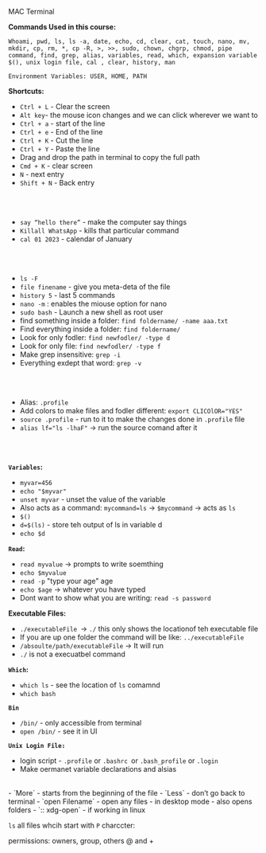 MAC Terminal

**Commands Used in this course:**
```
Whoami, pwd, ls, ls -a, date, echo, cd, clear, cat, touch, nano, mv, mkdir, cp, rm, *, cp -R, >, >>, sudo, chown, chgrp, chmod, pipe command, find, grep, alias, variables, read, which, expansion variable $(), unix login file, cal , clear, history, man

Environment Variables: USER, HOME, PATH
```

**Shortcuts:**
- `Ctrl + L` - Clear the screen 
- `Alt key`- the mouse icon changes and we can click wherever we want to 
- `Ctrl + a` - start of the line 
- `Ctrl + e` - End of the line 
- `Ctrl + K` - Cut the line 
- `Ctrl + Y` - Paste the line 
- Drag and drop the path in terminal to copy the full path 
- `Cmd + K` - clear screen 
- `N` - next entry 
- `Shift + N` - Back entry 

<br> </br>

- `say “hello there”` - make the computer say things 
- `Killall WhatsApp` - kills that particular command 
- `cal 01 2023` - calendar of January  

<br> </br>

- `ls -F`
- `file finename` - give you meta-deta of the file  
- `history 5` - last 5 commands
- `nano -m` : enables the miouse option for nano
- `sudo bash` - Launch a new shell as root user 
- find something inside a folder: `find foldername/ -name aaa.txt` 
- Find everything inside a folder: `find foldername/`
- Look for only fodler: `find newfodler/ -type d`
- Look for only file: `find newfodler/ -type f`
- Make grep insensitive: `grep -i`
- Everything exdept that word: `grep -v`

<br> </br>

- Alias: `.profile`
- Add colors to make files and fodler different: `export CLICOlOR="YES"`
- `source .profile` - run to it to make the changes done in `.profile` file 
- `alias lf="ls -lhaF"` -> run the source comand after it 

<br> </br>

**`Variables`:**
- `myvar=456`
- `echo "$myvar"`
- `unset myvar` - unset the value of the variable 
- Also acts as a command: `mycommand=ls` -> `$mycommand` -> acts as `ls`
- `$()`
- `d=$(ls)` - store teh output of ls in variable d
- `echo $d` 

**`Read`:**
- `read myvalue` -> prompts to write soemthing 
- `echo $myvalue`
- `read -p` "type your age" age
- `echo $age` -> whatever you have typed 
- Dont want to show what you are writing: `read -s password` 

**Executable Files:**

- `./executableFile `-> `./` this only shows the locationof teh executable file 
- If you are up one folder the command will be like: `../executableFile`
- `/absoulte/path/executableFile` -> It will run 
- `./` is not a execuatbel command 

**`Which`:**
- `which ls` - see the location of `ls` comamnd
- `which bash`

**`Bin`**
- `/bin/` - only accessible from terminal 
- `open /bin/` - see it in UI


**`Unix Login File:`**
- login script - `.profile` or `.bashrc `or `.bash_profile` or `.login`
- Make oermanet variable declarations and alsias 
<br> 
- `More` - starts from the beginning of the file 
- `Less` - don’t go back to terminal 
- `open Filename` - open any files - in desktop mode - also opens folders 
    - `:: xdg-open` - if working in linux





`ls` all files whcih start with `P` charccter: 

permissions: owners, group, others
@ and +